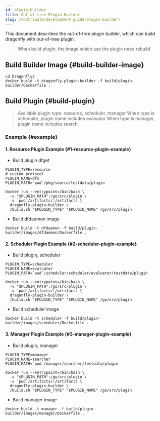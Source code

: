 ```yaml
---
id: plugin-builder
title: Out-of-tree Plugin Builder
slug: /contribute/development-guide/plugin-builder/
---
```


This document describes the out-of-tree plugin builder, which can build dragonfly with out-of-tree plugin.

> When build plugin, the image which use the plugin need rebuild

## Build Builder Image {#build-builder-image}

```shell
cd Dragonfly2
docker build -t dragonfly-plugin-builder -f build/plugin-builder/Dockerfile .
```

## Build Plugin {#build-plugin}

> Available plugin type: resource, scheduler, manager
> When type is scheduler, plugin name includes evaluator
> When type is manager, plugin name includes search

### Example {#example}

#### 1. Resource Plugin Example {#1-resource-plugin-example}

- Build plugin dfget

```shell
PLUGIN_TYPE=resource
# custom protocol
PLUGIN_NAME=dfs
PLUGIN_PATH=`pwd`/pkg/source/testdata/plugin

docker run --entrypoint=/bin/bash \
  -v "$PLUGIN_PATH":/go/src/plugin \
  -v `pwd`/artifacts/:/artifacts \
  dragonfly-plugin-builder \
  /build.sh "$PLUGIN_TYPE" "$PLUGIN_NAME" /go/src/plugin
```

- Build dfdaemon image

```shell
docker build -t dfdaemon -f build/plugin-builder/images/dfdaemon/Dockerfile .
```

#### 2. Scheduler Plugin Example {#2-scheduler-plugin-example}

- Build plugin, scheduler

```shell
PLUGIN_TYPE=scheduler
PLUGIN_NAME=evaluator
PLUGIN_PATH=`pwd`/scheduler/scheduler/evaluator/testdata/plugin

docker run --entrypoint=/bin/bash \
  -v "$PLUGIN_PATH":/go/src/plugin \
  -v `pwd`/artifacts/:/artifacts \
  dragonfly-plugin-builder \
  /build.sh "$PLUGIN_TYPE" "$PLUGIN_NAME" /go/src/plugin
```

- Build scheduler image

```shell
docker build -t scheduler -f build/plugin-builder/images/scheduler/Dockerfile .
```

#### 3. Manager Plugin Example {#3-manager-plugin-example}

- Build plugin, manager

```shell
PLUGIN_TYPE=manager
PLUGIN_NAME=searcher
PLUGIN_PATH=`pwd`/manager/searcher/testdata/plugin

docker run --entrypoint=/bin/bash \
  -v "$PLUGIN_PATH":/go/src/plugin \
  -v `pwd`/artifacts/:/artifacts \
  dragonfly-plugin-builder \
  /build.sh "$PLUGIN_TYPE" "$PLUGIN_NAME" /go/src/plugin
```

- Build manager image

```shell
docker build -t manager -f build/plugin-builder/images/manager/Dockerfile .
```
